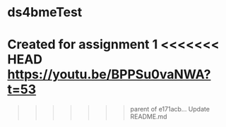 # ds4bmeTest
Created for assignment 1
<<<<<<< HEAD
https://youtu.be/BPPSu0vaNWA?t=53
=======
>>>>>>> parent of e171acb... Update README.md
